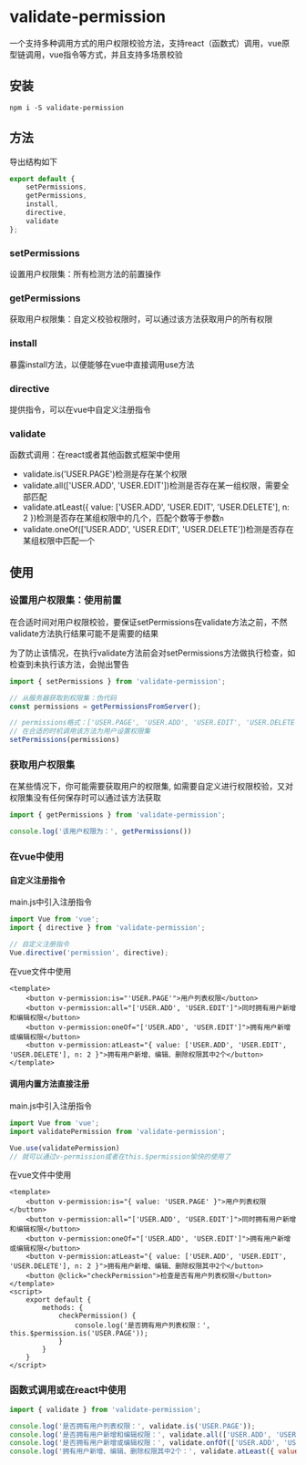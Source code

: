 # validate-permission
一个支持多种调用方式的用户权限校验方法，支持react（函数式）调用，vue原型链调用，vue指令等方式，并且支持多场景校验

## 安装
``` shell
npm i -S validate-permission
```

## 方法

导出结构如下
``` javascript
export default {
    setPermissions,
    getPermissions,
    install,
    directive,
    validate
};
```

### setPermissions

设置用户权限集：所有检测方法的前置操作

### getPermissions

获取用户权限集：自定义校验权限时，可以通过该方法获取用户的所有权限

### install

暴露install方法，以便能够在vue中直接调用use方法

### directive

提供指令，可以在vue中自定义注册指令

### validate

函数式调用：在react或者其他函数式框架中使用

- validate.is('USER.PAGE')检测是存在某个权限
- validate.all(['USER.ADD', 'USER.EDIT'])检测是否存在某一组权限，需要全部匹配
- validate.atLeast({ value: ['USER.ADD', 'USER.EDIT', 'USER.DELETE'], n: 2 })检测是否存在某组权限中的几个，匹配个数等于参数`n`
- validate.oneOf(['USER.ADD', 'USER.EDIT', 'USER.DELETE'])检测是否存在某组权限中匹配一个


## 使用

### 设置用户权限集：使用前置

在合适时间对用户权限校验，要保证setPermissions在validate方法之前，不然validate方法执行结果可能不是需要的结果

为了防止该情况，在执行validate方法前会对setPermissions方法做执行检查，如检查到未执行该方法，会抛出警告

``` javascript
import { setPermissions } from 'validate-permission';

// 从服务器获取到权限集：伪代码
const permissions = getPermissionsFromServer();

// permissions格式：['USER.PAGE', 'USER.ADD', 'USER.EDIT', 'USER.DELETE', ....]
// 在合适的时机调用该方法为用户设置权限集
setPermissions(permissions)
```
### 获取用户权限集

在某些情况下，你可能需要获取用户的权限集, 如需要自定义进行权限校验，又对权限集没有任何保存时可以通过该方法获取

``` javascript
import { getPermissions } from 'validate-permission';

console.log('该用户权限为：', getPermissions())
```

### 在vue中使用

#### 自定义注册指令
main.js中引入注册指令
``` javascript
import Vue from 'vue';
import { directive } from 'validate-permission';

// 自定义注册指令
Vue.directive('permission', directive);
```

在vue文件中使用

``` vue
<template>
    <button v-permission:is="'USER.PAGE'">用户列表权限</button>
    <button v-permission:all="['USER.ADD', 'USER.EDIT']">同时拥有用户新增和编辑权限</button>
    <button v-permission:oneOf="['USER.ADD', 'USER.EDIT']">拥有用户新增或编辑权限</button>
    <button v-permission:atLeast="{ value: ['USER.ADD', 'USER.EDIT', 'USER.DELETE'], n: 2 }">拥有用户新增、编辑、删除权限其中2个</button>
</template>
```

#### 调用内置方法直接注册

main.js中引入注册指令
``` javascript
import Vue from 'vue';
import validatePermission from 'validate-permission';

Vue.use(validatePermission)
// 就可以通过v-permission或者在this.$permission愉快的使用了
```

在vue文件中使用
``` vue
<template>
    <button v-permission:is="{ value: 'USER.PAGE' }">用户列表权限</button>
    <button v-permission:all="['USER.ADD', 'USER.EDIT']">同时拥有用户新增和编辑权限</button>
    <button v-permission:oneOf="['USER.ADD', 'USER.EDIT']">拥有用户新增或编辑权限</button>
    <button v-permission:atLeast="{ value: ['USER.ADD', 'USER.EDIT', 'USER.DELETE'], n: 2 }">拥有用户新增、编辑、删除权限其中2个</button>
    <button @click="checkPermission">检查是否有用户列表权限</button>
</template>
<script>
    export default {
        methods: {
            checkPermission() {
                console.log('是否拥有用户列表权限：', this.$permission.is('USER.PAGE'));
            }
        }
    }
</script>
```

### 函数式调用或在react中使用

``` javascript
import { validate } from 'validate-permission';

console.log('是否拥有用户列表权限：', validate.is('USER.PAGE'));
console.log('是否拥有用户新增和编辑权限：', validate.all(['USER.ADD', 'USER.EDIT']));
console.log('是否拥有用户新增或编辑权限：', validate.onfOf(['USER.ADD', 'USER.EDIT']));
console.log('拥有用户新增、编辑、删除权限其中2个：', validate.atLeast({ value: ['USER.ADD', 'USER.EDIT', 'USER.DELETE'], n: 2 }));
```